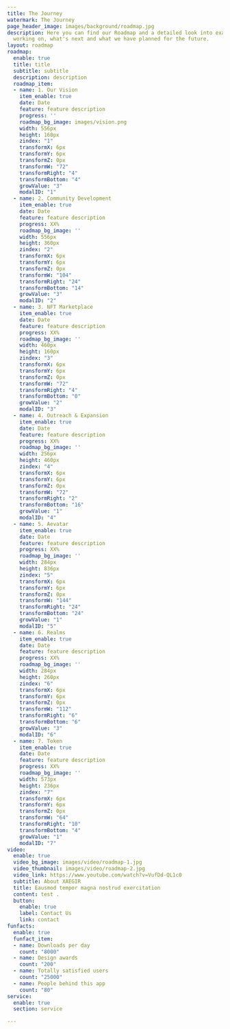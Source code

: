 ```yaml
---
title: The Journey
watermark: The Journey
page_header_image: images/background/roadmap.jpg
description: Here you can find our Roadmap and a detailed look into exactly what we're
  working on, what's next and what we have planned for the future.
layout: roadmap
roadmap:
  enable: true
  title: title
  subtitle: subtitle
  description: description
  roadmap_item:
  - name: 1. Our Vision
    item_enable: true
    date: Date
    feature: feature description
    progress: ''
    roadmap_bg_image: images/vision.png
    width: 556px
    height: 160px
    zindex: "1"
    transformX: 6px
    transformY: 6px
    transformZ: 0px
    transformW: "72"
    transformRight: "4"
    transformBottom: "4"
    growValue: "3"
    modalID: "1"
  - name: 2. Community Development
    item_enable: true
    date: Date
    feature: feature description
    progress: XX%
    roadmap_bg_image: ''
    width: 556px
    height: 360px
    zindex: "2"
    transformX: 6px
    transformY: 6px
    transformZ: 0px
    transformW: "104"
    transformRight: "24"
    transformBottom: "14"
    growValue: "3"
    modalID: "2"
  - name: 3. NFT Marketplace
    item_enable: true
    date: Date
    feature: feature description
    progress: XX%
    roadmap_bg_image: ''
    width: 460px
    height: 160px
    zindex: "3"
    transformX: 6px
    transformY: 6px
    transformZ: 0px
    transformW: "72"
    transformRight: "4"
    transformBottom: "0"
    growValue: "2"
    modalID: "3"
  - name: 4. Outreach & Expansion
    item_enable: true
    date: Date
    feature: feature description
    progress: XX%
    roadmap_bg_image: ''
    width: 256px
    height: 460px
    zindex: "4"
    transformX: 6px
    transformY: 6px
    transformZ: 0px
    transformW: "72"
    transformRight: "2"
    transformBottom: "16"
    growValue: "1"
    modalID: "4"
  - name: 5. Aevatar
    item_enable: true
    date: Date
    feature: feature description
    progress: XX%
    roadmap_bg_image: ''
    width: 284px
    height: 836px
    zindex: "5"
    transformX: 6px
    transformY: 6px
    transformZ: 0px
    transformW: "144"
    transformRight: "24"
    transformBottom: "24"
    growValue: "1"
    modalID: "5"
  - name: 6. Realms
    item_enable: true
    date: Date
    feature: feature description
    progress: XX%
    roadmap_bg_image: ''
    width: 284px
    height: 260px
    zindex: "6"
    transformX: 6px
    transformY: 6px
    transformZ: 0px
    transformW: "112"
    transformRight: "6"
    transformBottom: "6"
    growValue: "3"
    modalID: "6"
  - name: 7. Token
    item_enable: true
    date: Date
    feature: feature description
    progress: XX%
    roadmap_bg_image: ''
    width: 573px
    height: 236px
    zindex: "7"
    transformX: 6px
    transformY: 6px
    transformZ: 0px
    transformW: "64"
    transformRight: "10"
    transformBottom: "4"
    growValue: "1"
    modalID: "7"
video:
  enable: true
  video_bg_image: images/video/roadmap-1.jpg
  video_thumbnail: images/video/roadmap-2.jpg
  video_link: https://www.youtube.com/watch?v=VufDd-QL1c0
  subtitle: About XAEGIR
  title: Eausmod tempor magna nostrud exercitation
  content: test .
  button:
    enable: true
    label: Contact Us
    link: contact
funfacts:
  enable: true
  funfact_item:
  - name: Downloads per day
    count: "8000"
  - name: Design awards
    count: "200"
  - name: Totally satisfied users
    count: "25000"
  - name: People behind this app
    count: "80"
service:
  enable: true
  section: service

---
```

